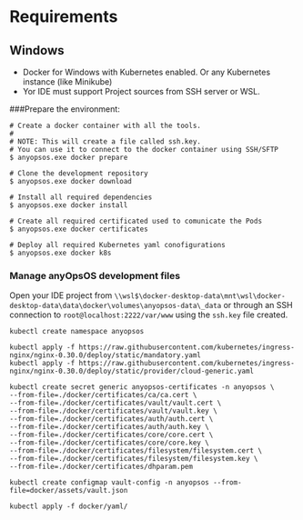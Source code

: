 # Requirements

## Windows

- Docker for Windows with Kubernetes enabled. Or any Kubernetes instance (like Minikube)
- Yor IDE must support Project sources from SSH server or WSL.

###Prepare the environment:
```
# Create a docker container with all the tools.
#
# NOTE: This will create a file called ssh.key.
# You can use it to connect to the docker container using SSH/SFTP
$ anyopsos.exe docker prepare

# Clone the development repository
$ anyopsos.exe docker download

# Install all required dependencies
$ anyopsos.exe docker install

# Create all required certificated used to comunicate the Pods
$ anyopsos.exe docker certificates

# Deploy all required Kubernetes yaml conofigurations
$ anyopsos.exe docker k8s
```

### Manage anyOpsOS development files

Open your IDE project from `\\wsl$\docker-desktop-data\mnt\wsl\docker-desktop-data\data\docker\volumes\anyopsos-data\_data` or through an SSH connection to `root@localhost:2222/var/www` using the `ssh.key` file created.

```
kubectl create namespace anyopsos

kubectl apply -f https://raw.githubusercontent.com/kubernetes/ingress-nginx/nginx-0.30.0/deploy/static/mandatory.yaml
kubectl apply -f https://raw.githubusercontent.com/kubernetes/ingress-nginx/nginx-0.30.0/deploy/static/provider/cloud-generic.yaml

kubectl create secret generic anyopsos-certificates -n anyopsos \
--from-file=./docker/certificates/ca/ca.cert \
--from-file=./docker/certificates/vault/vault.cert \
--from-file=./docker/certificates/vault/vault.key \
--from-file=./docker/certificates/auth/auth.cert \
--from-file=./docker/certificates/auth/auth.key \
--from-file=./docker/certificates/core/core.cert \
--from-file=./docker/certificates/core/core.key \
--from-file=./docker/certificates/filesystem/filesystem.cert \
--from-file=./docker/certificates/filesystem/filesystem.key \
--from-file=./docker/certificates/dhparam.pem

kubectl create configmap vault-config -n anyopsos --from-file=docker/assets/vault.json

kubectl apply -f docker/yaml/
```
